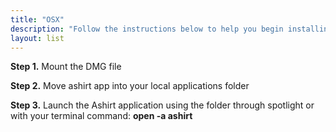 ```yaml
---
title: "OSX"
description: "Follow the instructions below to help you begin installing Ashirt to your local desktop"
layout: list
---
```


**Step 1.** Mount the DMG file

**Step 2.** Move ashirt app into your local applications folder

**Step 3.** Launch the Ashirt application using the folder through spotlight or with your terminal command: **open -a ashirt**